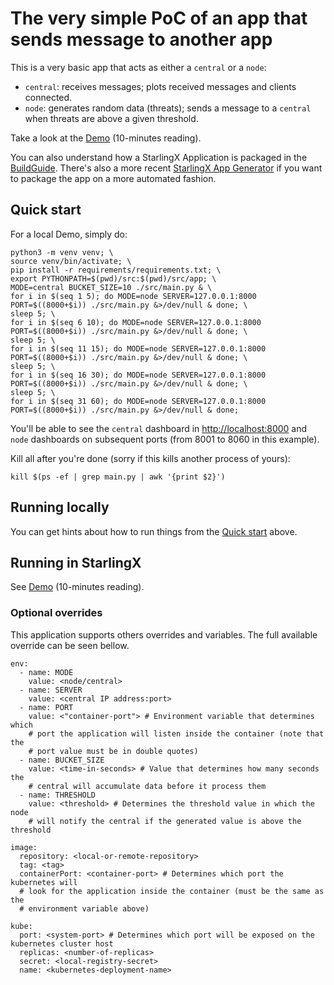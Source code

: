 # The very simple PoC of an app that sends message to another app

This is a very basic app that acts as either a `central` or a `node`:

- `central`: receives messages; plots received messages and clients connected.
- `node`: generates random data (threats); sends a message to a `central` when
  threats are above a given threshold.

Take a look at the [Demo](Demo.md) (10-minutes reading).

You can also understand how a StarlingX Application is packaged in the
[BuildGuide](Legacy_BuildGuide.md). There's also a more recent
[StarlingX App Generator](https://github.com/Danmcaires/StarlingX-App-Generator)
if you want to package the app on a more automated fashion.
  
## Quick start

For a local Demo, simply do:

```shell
python3 -m venv venv; \
source venv/bin/activate; \
pip install -r requirements/requirements.txt; \
export PYTHONPATH=$(pwd)/src:$(pwd)/src/app; \
MODE=central BUCKET_SIZE=10 ./src/main.py & \
for i in $(seq 1 5); do MODE=node SERVER=127.0.0.1:8000 PORT=$((8000+$i)) ./src/main.py &>/dev/null & done; \
sleep 5; \
for i in $(seq 6 10); do MODE=node SERVER=127.0.0.1:8000 PORT=$((8000+$i)) ./src/main.py &>/dev/null & done; \
sleep 5; \
for i in $(seq 11 15); do MODE=node SERVER=127.0.0.1:8000 PORT=$((8000+$i)) ./src/main.py &>/dev/null & done; \
sleep 5; \
for i in $(seq 16 30); do MODE=node SERVER=127.0.0.1:8000 PORT=$((8000+$i)) ./src/main.py &>/dev/null & done; \
sleep 5; \
for i in $(seq 31 60); do MODE=node SERVER=127.0.0.1:8000 PORT=$((8000+$i)) ./src/main.py &>/dev/null & done;
```

You'll be able to see the `central` dashboard in
[http://localhost:8000](http://localhost:8000) and `node` dashboards on
subsequent ports (from 8001 to 8060 in this example).

Kill all after you're done (sorry if this kills another process of yours):

```shell
kill $(ps -ef | grep main.py | awk '{print $2}')
```

## Running locally

You can get hints about how to run things from the [Quick start](#quick-start)
above.

## Running in StarlingX

See [Demo](Demo.md) (10-minutes reading).

### Optional overrides

This application supports others overrides and variables.
The full available override can be seen bellow.

   ```shell
   env:
     - name: MODE
       value: <node/central>
     - name: SERVER
       value: <central IP address:port>
     - name: PORT
       value: <"container-port"> # Environment variable that determines which 
       # port the application will listen inside the container (note that the 
       # port value must be in double quotes)
     - name: BUCKET_SIZE
       value: <time-in-seconds> # Value that determines how many seconds the
       # central will accumulate data before it process them 
     - name: THRESHOLD
       value: <threshold> # Determines the threshold value in which the node
       # will notify the central if the generated value is above the threshold 

   image:
     repository: <local-or-remote-repository>
     tag: <tag>
     containerPort: <container-port> # Determines which port the kubernetes will
     # look for the application inside the container (must be the same as the 
     # environment variable above)

   kube:
     port: <system-port> # Determines which port will be exposed on the kubernetes cluster host
     replicas: <number-of-replicas>
     secret: <local-registry-secret>
     name: <kubernetes-deployment-name>
   ```
